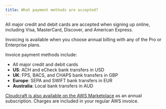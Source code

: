 ```yaml
---
title: What payment methods are accepted?
---
```


All major credit and debit cards are accepted when signing up online, including Visa, MasterCard, Discover, and American Express.

Invoicing is available when you choose annual billing with any of the Pro or Enterprise plans.

Invoice payment methods include:

- All major credit and debit cards
- **US**: ACH and eCheck bank transfers in USD
- **UK**: FPS, BACS, and CHAPS bank transfers in GBP
- **Europe**: SEPA and SWIFT bank transfers in EUR
- **Australia**: Local bank transfers in AUD

[Cloudcraft is also available on the AWS Marketplace][1] as an annual subscription. Charges are included in your regular AWS invoice.

[1]: https://aws.amazon.com/marketplace/pp/B08KBV31ZM
